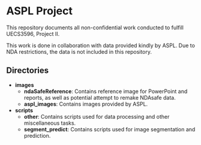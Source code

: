 # ASPL Project

This repository documents all non-confidential work conducted to fulfill UECS3596, Project II.

This work is done in collaboration with data provided kindly by ASPL. Due to NDA restrictions, the data is not included in this repository.

## Directories

- **images**
  - **ndaSafeReference**: Contains reference image for PowerPoint and reports, as well as potential attempt to remake NDAsafe data.
  - **aspl_images**: Contains images provided by ASPL.
- **scripts**
  - **other**: Contains scripts used for data processing and other miscellaneous tasks.
  - **segment_predict**: Contains scripts used for image segmentation and prediction.
